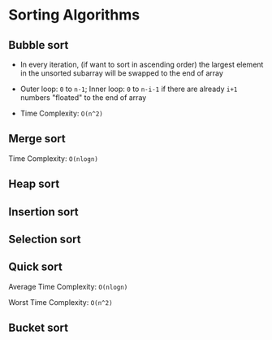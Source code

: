 # Sorting Algorithms

## Bubble sort

- In every iteration, (if want to sort in ascending order) the largest element in the unsorted subarray will be swapped to the end of array

- Outer loop: `0` to `n-1`; Inner loop: `0` to `n-i-1` if there are already `i+1` numbers "floated" to the end of array

- Time Complexity: `O(n^2)`

## Merge sort

Time Complexity: `O(nlogn)`

## Heap sort

## Insertion sort

## Selection sort

## Quick sort

Average Time Complexity: `O(nlogn)`

Worst Time Complexity: `O(n^2)`

## Bucket sort
